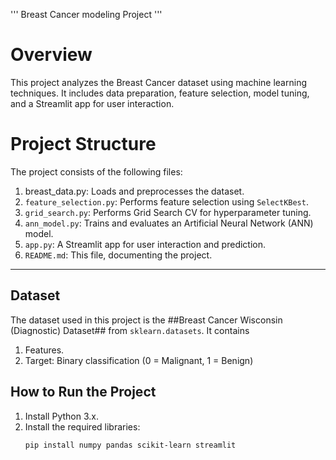 ''' Breast Cancer modeling  Project '''

# Overview
This project analyzes the Breast Cancer dataset using machine learning techniques. It includes data preparation, feature selection, model tuning, and a Streamlit app for user interaction.

# Project Structure
The project consists of the following files:
1. breast_data.py: Loads and preprocesses the dataset.
2. `feature_selection.py`: Performs feature selection using `SelectKBest`.
3. `grid_search.py`: Performs Grid Search CV for hyperparameter tuning.
4. `ann_model.py`: Trains and evaluates an Artificial Neural Network (ANN) model.
5. `app.py`: A Streamlit app for user interaction and prediction.
6. `README.md`: This file, documenting the project.

---

## Dataset
The dataset used in this project is the ##Breast Cancer Wisconsin (Diagnostic) Dataset## from `sklearn.datasets`. It contains
 1. Features.
 2. Target: Binary classification (0 = Malignant, 1 = Benign)

## How to Run the Project

1. Install Python 3.x.
2. Install the required libraries:
   ```bash
   pip install numpy pandas scikit-learn streamlit

